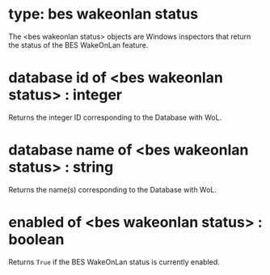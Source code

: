 # type: bes wakeonlan status

The &lt;bes wakeonlan status&gt; objects are Windows inspectors that return the status of the BES WakeOnLan feature.

# database id of &lt;bes wakeonlan status&gt; : integer

Returns the integer ID corresponding to the Database with WoL.

# database name of &lt;bes wakeonlan status&gt; : string

Returns the name(s) corresponding to the Database with WoL.

# enabled of &lt;bes wakeonlan status&gt; : boolean

Returns `True` if the BES WakeOnLan status is currently enabled.
